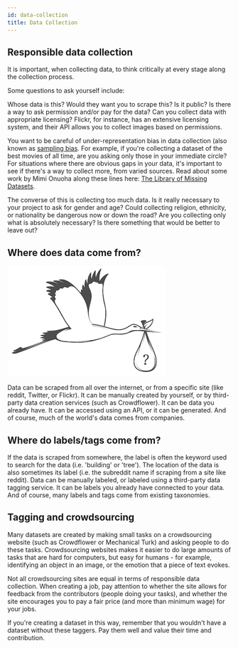 ```yaml
---
id: data-collection
title: Data Collection
---
```


## Responsible data collection

It is important, when collecting data, to think critically at every stage along the collection process.

Some questions to ask yourself include:

Whose data is this? Would they want you to scrape this? Is it public?
Is there a way to ask permission and/or pay for the data?
Can you collect data with appropriate licensing? Flickr, for instance, has an extensive licensing system, and their API allows you to collect images based on permissions.

You want to be careful of under-representation bias in data collection (also known as [sampling bias](https://en.wikipedia.org/wiki/Sampling_bias). For example, if you're collecting a dataset of the best movies of all time, are you asking only those in your immediate circle? For situations where there are obvious gaps in your data, it's important to see if there's a way to collect more, from varied sources.
Read about some work by Mimi Onuoha along these lines here: [The Library of Missing Datasets](https://github.com/MimiOnuoha/missing-datasets).

The converse of this is collecting too much data. Is it really necessary to your project to ask for gender and age? Could collecting religion, ethnicity, or nationality be dangerous now or down the road? Are you collecting only what is absolutely necessary? Is there something that would be better to leave out?

## Where does data come from?

<img src="assets/img/datastork.png" style="margin:0px" />

Data can be scraped from all over the internet, or from a specific site (like reddit, Twitter, or Flickr). It can be manually created by yourself, or by third-party data creation services (such as Crowdflower). It can be data you already have. It can be accessed using an API, or it can be generated. And of course, much of the world's data comes from companies. 

## Where do labels/tags come from? 

If the data is scraped from somewhere, the label is often the keyword used to search for the data (i.e. 'building' or 'tree'). The location of the data is also sometimes its label (i.e. the subreddit name if scraping from a site like reddit). Data can be manually labeled, or labeled using a third-party data tagging service. It can be labels you already have connected to your data. And of course, many labels and tags come from existing taxonomies.


## Tagging and crowdsourcing

Many datasets are created by making small tasks on a crowdsourcing website (such as Crowdflower or Mechanical Turk) and asking people to do these tasks. Crowdsourcing websites makes it easier to do large amounts of tasks that are hard for computers, but easy for humans - for example, identifying an object in an image, or the emotion that a piece of text evokes. 

Not all crowdsourcing sites are equal in terms of responsible data collection. When creating a job, pay attention to whether the site allows for feedback from the contributors (people doing your tasks), and whether the site encourages you to pay a fair price (and more than minimum wage) for your jobs.

If you're creating a dataset in this way, remember that you wouldn't have a dataset without these taggers. Pay them well and value their time and contribution.